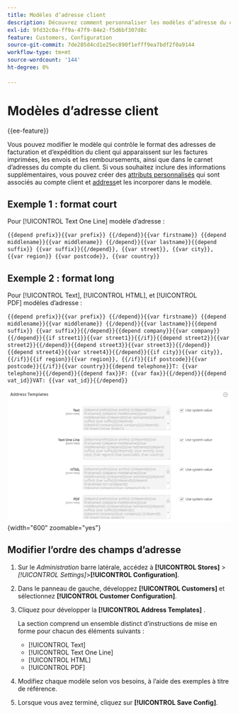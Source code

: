 ```yaml
---
title: Modèles d’adresse client
description: Découvrez comment personnaliser les modèles d’adresse du client.
exl-id: 9fd32c0a-ff9a-47f9-84e2-f5d6bf307d8c
feature: Customers, Configuration
source-git-commit: 7de285d4cd1e25ec890f1efff9ea7bdf2f0a9144
workflow-type: tm+mt
source-wordcount: '144'
ht-degree: 0%

---
```


# Modèles d’adresse client

{{ee-feature}}

Vous pouvez modifier le modèle qui contrôle le format des adresses de facturation et d’expédition du client qui apparaissent sur les factures imprimées, les envois et les remboursements, ainsi que dans le carnet d’adresses du compte du client. Si vous souhaitez inclure des informations supplémentaires, vous pouvez créer des [attributs personnalisés](attribute-properties.md) qui sont associés au compte client et [address](address-attributes.md)et les incorporer dans le modèle.

## Exemple 1 : format court

Pour [!UICONTROL Text One Line] modèle d’adresse :

```text
{{depend prefix}}{{var prefix}} {{/depend}}{{var firstname}} {{depend middlename}}{{var middlename}} {{/depend}}{{var lastname}}{{depend suffix}} {{var suffix}}{{/depend}}, {{var street}}, {{var city}}, {{var region}} {{var postcode}}, {{var country}}
```

## Exemple 2 : format long

Pour [!UICONTROL Text], [!UICONTROL HTML], et [!UICONTROL PDF] modèles d’adresse :

```text
{{depend prefix}}{{var prefix}} {{/depend}}{{var firstname}} {{depend middlename}}{{var middlename}} {{/depend}}{{var lastname}}{{depend suffix}} {{var suffix}}{{/depend}}{{depend company}}{{var company}}{{/depend}}{{if street1}}{{var street1}}{{/if}}{{depend street2}}{{var street2}}{{/depend}}{{depend street3}}{{var street3}}{{/depend}}{{depend street4}}{{var street4}}{{/depend}}{{if city}}{{var city}},  {{/if}}{{if region}}{{var region}}, {{/if}}{{if postcode}}{{var postcode}}{{/if}}{{var country}}{{depend telephone}}T: {{var telephone}}{{/depend}}{{depend fax}}F: {{var fax}}{{/depend}}{{depend vat_id}}VAT: {{var vat_id}}{{/depend}}
```

![Modèles d’adresse client](../configuration-reference/customers/assets/customer-configuration-address-templates.png){width="600" zoomable="yes"}

## Modifier l’ordre des champs d’adresse

1. Sur le _Administration_ barre latérale, accédez à **[!UICONTROL Stores]** > _[!UICONTROL Settings]_>**[!UICONTROL Configuration]**.

1. Dans le panneau de gauche, développez **[!UICONTROL Customers]** et sélectionnez **[!UICONTROL Customer Configuration]**.

1. Cliquez pour développer la **[!UICONTROL Address Templates]** .

   La section comprend un ensemble distinct d’instructions de mise en forme pour chacun des éléments suivants :

   - [!UICONTROL Text]
   - [!UICONTROL Text One Line]
   - [!UICONTROL HTML]
   - [!UICONTROL PDF]

1. Modifiez chaque modèle selon vos besoins, à l’aide des exemples à titre de référence.

1. Lorsque vous avez terminé, cliquez sur **[!UICONTROL Save Config]**.
